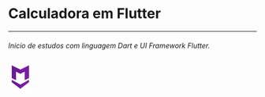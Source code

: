 # Calculadora em Flutter
---
###### Inicio de estudos com linguagem Dart e UI Framework Flutter.

![alt text](https://github.com/adam-p/markdown-here/raw/master/src/common/images/icon48.png "Logo Title Text 1")
